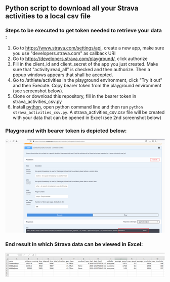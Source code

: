 ## Python script to download all your Strava activities to a local csv file ##

### Steps to be executed to get token needed to retrieve your data : ###

1. Go to https://www.strava.com/settings/api, create a new app, make sure you use "developers.strava.com" as callback URI
2. Go to https://developers.strava.com/playground/, click authorize
3. Fill in the client_id and client_secret of the app you just created. Make sure that "activity:read_all" is checked and then authorize. Then a popup windows appears that shall be accepted.
4. Go to /athlete/activities in the playground environment, click "Try it out" and then Execute. Copy bearer token from the playground environment (see screenshot below).
5. Clone or download this repository, fill in the bearer token in strava_activities_csv.py
6. Install [python](https://www.python.org/downloads/), open python command line and then run `python strava_activities_csv.py`. A strava_activities_csv.csv file will be created with your data that can be opened in Excel (see 2nd screenshot below)

### Playground with bearer token is depicted below: ###

![Bearer token](https://github.com/rebremer/strava-to-excel/blob/master/images/strava_bearer_token.png "Bearer Token")

### End result in which Strava data can be viewed in Excel: ###

![Strava activities in Excel](https://github.com/rebremer/strava-to-excel/blob/master/images/strava_activities_excel.png "Strava activities in Excel")